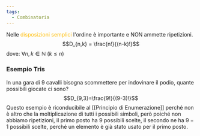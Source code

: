 ```yaml
---
tags:
  - Combinatoria
---
```


Nelle <span style="color:#ffbe0a">disposizioni semplici</span> l'ordine è importante e NON ammette ripetizioni.
$$D_{n,k} = \frac{n!}{(n-k)!}$$
dove: $\forall n,k \in \mathbb{N} \ (k\leq n)$

### Esempio Tris
In una gara di $9$ cavalli bisogna scommettere per indovinare il podio, quante possibili giocate ci sono?
$$D_{9,3}=\frac{9!}{(9-3)!}$$
Questo esempio è riconducibile al [[Principio di Enumerazione]] perché non è altro che la moltiplicazione di tutti i possibili simboli, però poiché non abbiamo ripetizioni, il primo posto ha $9$ possibili scelte, il secondo ne ha $9 - 1$ possibili scelte, perché un elemento è già stato usato per il primo posto.